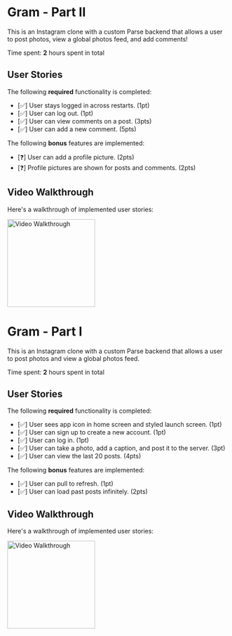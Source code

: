 # Gram - Part II

This is an Instagram clone with a custom Parse backend that allows a user to post photos, view a global photos feed, and add comments!

Time spent: **2** hours spent in total

## User Stories

The following **required** functionality is completed:

- [✅] User stays logged in across restarts. (1pt)
- [✅] User can log out. (1pt)
- [✅] User can view comments on a post. (3pts)
- [✅] User can add a new comment. (5pts)

The following **bonus** features are implemented:

- [❓] User can add a profile picture. (2pts)
- [❓] Profile pictures are shown for posts and comments. (2pts)

## Video Walkthrough

Here's a walkthrough of implemented user stories:

<img src='iphone-13-pro-max-new.gif' title='Video Walkthrough' width='200' alt='Video Walkthrough' />

# Gram - Part I

This is an Instagram clone with a custom Parse backend that allows a user to post photos and view a global photos feed.

Time spent: **2** hours spent in total

## User Stories

The following **required** functionality is completed:

- [✅] User sees app icon in home screen and styled launch screen. (1pt)
- [✅] User can sign up to create a new account. (1pt)
- [✅] User can log in. (1pt)
- [✅] User can take a photo, add a caption, and post it to the server. (3pt)
- [✅] User can view the last 20 posts. (4pts)

The following **bonus** features are implemented:

- [✅] User can pull to refresh. (1pt)
- [✅] User can load past posts infinitely. (2pts)

## Video Walkthrough

Here's a walkthrough of implemented user stories:

<img src='iphone-13-pro-max.gif' title='Video Walkthrough' width='200' alt='Video Walkthrough' />
